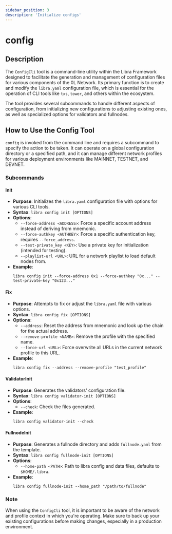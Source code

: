 ```yaml
---
sidebar_position: 3
description: 'Initialize configs'
---
```



# config

## Description
The `ConfigCli` tool is a command-line utility within the Libra Framework designed to facilitate the generation and management of configuration files for various components of the 0L Network. Its primary function is to create and modify the `libra.yaml` configuration file, which is essential for the operation of CLI tools like `txs`, `tower`, and others within the ecosystem.

The tool provides several subcommands to handle different aspects of configuration, from initializing new configurations to adjusting existing ones, as well as specialized options for validators and fullnodes.

## How to Use the Config Tool
`config` is invoked from the command line and requires a subcommand to specify the action to be taken. It can operate on a global configuration directory or a specified path, and it can manage different network profiles for various deployment environments like MAINNET, TESTNET, and DEVNET.

### Subcommands

#### Init
- **Purpose**: Initializes the `libra.yaml` configuration file with options for various CLI tools.
- **Syntax**: `libra config init [OPTIONS]`
- **Options**:
  - `--force-address <ADDRESS>`: Force a specific account address instead of deriving from mnemonic.
  - `--force-authkey <AUTHKEY>`: Force a specific authentication key, requires `--force_address`.
  - `--test-private_key <KEY>`: Use a private key for initialization (intended for testing).
  - `--playlist-url <URL>`: URL for a network playlist to load default nodes from.
- **Example**:
  ```
  libra config init --force-address 0x1 --force-authkey "0x..." --test-private-key "0x123..."
  ```

#### Fix
- **Purpose**: Attempts to fix or adjust the `libra.yaml` file with various options.
- **Syntax**: `libra config fix [OPTIONS]`
- **Options**:
  - `--address`: Reset the address from mnemonic and look up the chain for the actual address.
  - `--remove-profile <NAME>`: Remove the profile with the specified name.
  - `--force-url <URL>`: Force overwrite all URLs in the current network profile to this URL.
- **Example**:
  ```
  libra config fix --address --remove-profile "test_profile"
  ```

#### ValidatorInit
- **Purpose**: Generates the validators' configuration file.
- **Syntax**: `libra config validator-init [OPTIONS]`
- **Options**:
  - `--check`: Check the files generated.
- **Example**:
  ```
  libra config validator-init --check
  ```

#### FullnodeInit
- **Purpose**: Generates a fullnode directory and adds `fullnode.yaml` from the template.
- **Syntax**: `libra config fullnode-init [OPTIONS]`
- **Options**:
  - `--home-path <PATH>`: Path to libra config and data files, defaults to `$HOME/.libra`.
- **Example**:
  ```
  libra config fullnode-init --home_path "/path/to/fullnode"
  ```

### Note
When using the `ConfigCli` tool, it is important to be aware of the network and profile context in which you're operating. Make sure to back up your existing configurations before making changes, especially in a production environment.

